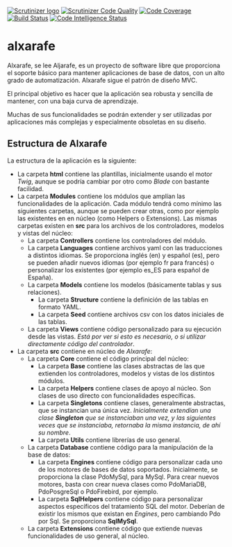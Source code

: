 [![Scrutinizer logo](https://scrutinizer-ci.com/images/logo.png)](https://scrutinizer-ci.com/g/rsanjoseo/alxarafe/?branch=master)
[![Scrutinizer Code Quality](https://scrutinizer-ci.com/g/rsanjoseo/alxarafe/badges/quality-score.png?b=main)](https://scrutinizer-ci.com/g/rsanjoseo/alxarafe/?branch=main)
[![Code Coverage](https://scrutinizer-ci.com/g/rsanjoseo/alxarafe/badges/coverage.png?b=main)](https://scrutinizer-ci.com/g/rsanjoseo/alxarafe/?branch=main)
[![Build Status](https://scrutinizer-ci.com/g/alxarafe/alxarafe/badges/build.png?b=master)](https://scrutinizer-ci.com/g/rsanjoseo/alxarafe/build-status/master)
[![Code Intelligence Status](https://scrutinizer-ci.com/g/alxarafe/alxarafe/badges/code-intelligence.svg?b=master)](https://scrutinizer-ci.com/code-intelligence)

# alxarafe

Alxarafe, se lee Aljarafe, es un proyecto de software libre que proporciona el soporte básico 
para mantener aplicaciones de base de datos, con un alto grado de automatización. Alxarafe
sigue el patrón de diseño MVC.

El principal objetivo es hacer que la aplicación sea robusta y sencilla de mantener, con una 
baja curva de aprendizaje.

Muchas de sus funcionalidades se podrán extender y ser utilizadas por aplicaciones más 
complejas y especialmente obsoletas en su diseño.

## Estructura de Alxarafe

La estructura de la aplicación es la siguiente:

- La carpeta **html** contiene las plantillas, inicialmente usando el motor *Twig*, aunque se podría cambiar por otro como *Blade* con bastante facilidad. 
- La carpeta **Modules** contiene los módulos que amplían las funcionalidades de la aplicación. Cada módulo tendrá como mínimo las siguientes carpetas, aunque se pueden crear otras, como por ejemplo las existentes en en núcleo (como Helpers o Extensions). Las mismas carpetas existen en **src** para los archivos de los controladores, modelos y vistas del núcleo:
  - La carpeta **Controllers** contiene los controladores del módulo.
  - La carpeta **Languages** contiene archivos yaml con las traducciones a distintos idiomas. Se proporciona inglés (en) y español (es), pero se pueden añadir nuevos idiomas (por ejemplo fr para francés) o personalizar los existentes (por ejemplo es_ES para español de España).
  - La carpeta **Models** contiene los modelos (básicamente tablas y sus relaciones).
    - La carpeta **Structure** contiene la definición de las tablas en formato YAML.
    - La carpeta **Seed** contiene archivos csv con los datos iniciales de las tablas.
  - La carpeta **Views** contiene código personalizado para su ejecución desde las vistas. *Está por ver si esto es necesario, o si utilizar directamente código del controlador*.
- La carpeta **src** contiene en núcleo de *Alxarafe*:
  - La carpeta **Core** contiene el código principal del núcleo:
    - La carpeta **Base** contiene las clases abstractas de las que extienden los controladores, modelos y vistas de los distintos módulos.
    - La carpeta **Helpers** contiene clases de apoyo al núcleo. Son clases de uso directo con funcionalidades específicas.
    - La carpeta **Singletons** contiene clases, generalmente abstractas, que se instancian una única vez. *Inicialmente extendían una clase **Singleton** que se instanciaban una vez, y las siguientes veces que se instanciaba, retornaba la misma instancia, de ahí su nombre*.
    - La carpeta **Utils** contiene librerías de uso general.
  - La carpeta **Database** contiene código para la manipulación de la base de datos:
    - La carpeta **Engines** contiene código para personalizar cada uno de los motores de bases de datos soportados. Inicialmente, se proporciona la clase PdoMySql, para MySql. Para crear nuevos motores, basta con crear nueva clases como PdoMariaDB, PdoPosgreSql o PdoFirebird, por ejemplo.
    - La carpeta **SqlHelpers** contiene código para personalizar aspectos específicos del tratamiento SQL del motor. Deberían de existir los mismos que existan en *Engines*, pero cambiando Pdo por Sql. Se proporciona **SqlMySql**.
  - La carpeta **Extensions** contiene código que extiende nuevas funcionalidades de uso general, al núcleo.